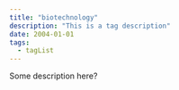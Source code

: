 ```yaml
---
title: "biotechnology"
description: "This is a tag description"
date: 2004-01-01
tags:
  - tagList
---
```


Some description here?